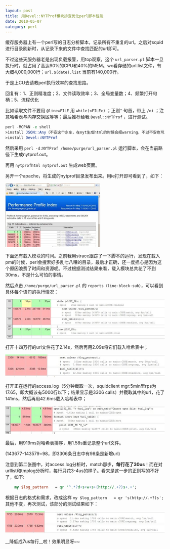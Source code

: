 ```yaml
---
layout: post
title: 用Devel::NYTProf模块排查优化perl脚本性能
date: 2010-05-07
category: perl
---
```


缓存服务器上有一个perl写的日志分析脚本，记录所有不重复的url。之后对squid进行目录刷新时，从记录下来的文件中查找匹配的url即可。

不过这些天服务器老是出现负载报警，用top观察，这个 `url_parser.pl` 脚本一旦执行时，就占用了高达90%的CPU和40%的MEM。wc看存储的url.list文件，有大概4,000,000行；`url.$(date).list` 当前有140,000行。

于是上CU去请教perl执行效率的查找思路。

回复有：1、正则精准度；2、文件读取效率；3、全局变量数；4、频繁打开句柄；5、流程优化

比如读取文件不要用 `@line=FILE` 用 `while(<FILE>)` ；正则`^` 句首，带上 `/oi` ；注意哈希表与内存交换区等等；最后推荐给我 `Devel::NYTProf` ，进行测试。

```perl
perl -MCPAN -e shell
>install JSON::Any（不安这个东东，在nyt生成html的时候会报warning，不过不安也可以）
>install Devel::NYTProf
```
然后采用 `perl -d:NYTProf /home/purge/url_parser.pl` 运行脚本，会在当前路径下生成nytprof.out。

再用 `nytprofhtml nytprof.out` 生成web页面。

另开一个apache，将生成的nytprof目录发布出来。用ie打开即可看到了，如下：

![nytprof](/images/uploads/nytprof-index.jpg)

下面还有载入模块的时间。之前我用strace跟踪了一下脚本的运行，发现在载入pm的时候，perl会搜索好多乱七八糟的目录，最后才正确，还一度担心是因为这个原因浪费了时间和资源呢。不过根据测试结果来看，载入模块总共花了不到30ms，不是什么可怕的事情。

然后点击 `/home/purge/url_parser.pl` 的 `reports（line·block·sub）`，可以看到具体每个语句的执行情况：

![nytprof-0](/images/uploads/devel-nytprof-time.jpg)

打开十四万行的url文件花了2.14s，然后再用2.09s将它们载入哈希表中；

![nytprof-1](/images/uploads/devel-nytprof-time1.jpg)

打开正在运行的access.log（5分钟截取一次，squidclient mgr:5min里rps为17.65，即大概该有5000行以下；结果显示是3306 calls）并截取其中的url，花了141ms，然后再用42.6ms载入哈希表中；

![nytprof-2](/images/uploads/devel-nytprof-time2.jpg)

最后，用919ms对哈希表排序，用1.58s重记录整个url文件。

(143677-143579=98，即3306条日志中有98条是新增url)

注意到第二张图中，对access.log分析时，match那步，__每行花了30us__！而在对urllist和tmplog分析时，每行只花3-4us的样子。看来是这一步的正则写的不好了，如下:
```perl
    my $log_pattern   = qr '^.*?d+s+w+s+(http://.+?)s+.+';
```

根据日志的格式和需求，改成这样 `my $log_pattern   = qr 's(http://.+?)s';` 其他不变，再次测试，该部分的测试结果如下：

![nytprof-3](/images/uploads/devel-nytprof-time3.jpg)

__降低成7us每行__啦！效果明显呀~~
